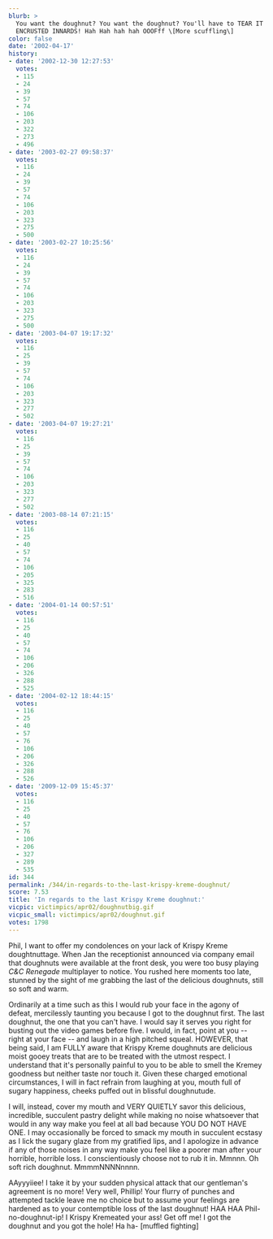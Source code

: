 ```yaml
---
blurb: >
  You want the doughnut? You want the doughnut? You'll have to TEAR IT OUT OF MY DOUGHNUT
  ENCRUSTED INNARDS! Hah Hah hah hah OOOFff \[More scuffling\]
color: false
date: '2002-04-17'
history:
- date: '2002-12-30 12:27:53'
  votes:
  - 115
  - 24
  - 39
  - 57
  - 74
  - 106
  - 203
  - 322
  - 273
  - 496
- date: '2003-02-27 09:58:37'
  votes:
  - 116
  - 24
  - 39
  - 57
  - 74
  - 106
  - 203
  - 323
  - 275
  - 500
- date: '2003-02-27 10:25:56'
  votes:
  - 116
  - 24
  - 39
  - 57
  - 74
  - 106
  - 203
  - 323
  - 275
  - 500
- date: '2003-04-07 19:17:32'
  votes:
  - 116
  - 25
  - 39
  - 57
  - 74
  - 106
  - 203
  - 323
  - 277
  - 502
- date: '2003-04-07 19:27:21'
  votes:
  - 116
  - 25
  - 39
  - 57
  - 74
  - 106
  - 203
  - 323
  - 277
  - 502
- date: '2003-08-14 07:21:15'
  votes:
  - 116
  - 25
  - 40
  - 57
  - 74
  - 106
  - 205
  - 325
  - 283
  - 516
- date: '2004-01-14 00:57:51'
  votes:
  - 116
  - 25
  - 40
  - 57
  - 74
  - 106
  - 206
  - 326
  - 288
  - 525
- date: '2004-02-12 18:44:15'
  votes:
  - 116
  - 25
  - 40
  - 57
  - 76
  - 106
  - 206
  - 326
  - 288
  - 526
- date: '2009-12-09 15:45:37'
  votes:
  - 116
  - 25
  - 40
  - 57
  - 76
  - 106
  - 206
  - 327
  - 289
  - 535
id: 344
permalink: /344/in-regards-to-the-last-krispy-kreme-doughnut/
score: 7.53
title: 'In regards to the last Krispy Kreme doughnut:'
vicpic: victimpics/apr02/doughnutbig.gif
vicpic_small: victimpics/apr02/doughnut.gif
votes: 1798
---
```


Phil, I want to offer my condolences on your lack of Krispy Kreme
doughtnuttage. When Jan the receptionist announced via company email
that doughnuts were available at the front desk, you were too busy
playing *C&C Renegade* multiplayer to notice. You rushed here moments
too late, stunned by the sight of me grabbing the last of the delicious
doughnuts, still so soft and warm.

Ordinarily at a time such as this I would rub your face in the agony of
defeat, mercilessly taunting you because I got to the doughnut first.
The last doughnut, the one that you can't have. I would say it serves
you right for busting out the video games before five. I would, in fact,
point at you -- right at your face -- and laugh in a high pitched
squeal. HOWEVER, that being said, I am FULLY aware that Krispy Kreme
doughnuts are delicious moist gooey treats that are to be treated with
the utmost respect. I understand that it's personally painful to you to
be able to smell the Kremey goodness but neither taste nor touch it.
Given these charged emotional circumstances, I will in fact refrain from
laughing at you, mouth full of sugary happiness, cheeks puffed out in
blissful doughnutude.

I will, instead, cover my mouth and VERY QUIETLY savor this delicious,
incredible, succulent pastry delight while making no noise whatsoever
that would in any way make you feel at all bad because YOU DO NOT HAVE
ONE. I may occasionally be forced to smack my mouth in succulent ecstasy
as I lick the sugary glaze from my gratified lips, and I apologize in
advance if any of those noises in any way make you feel like a poorer
man after your horrible, horrible loss. I conscientiously choose not to
rub it in. Mmnnn. Oh soft rich doughnut. MmmmNNNNnnnn.

AAyyyiiee! I take it by your sudden physical attack that our gentleman's
agreement is no more! Very well, Phillip! Your flurry of punches and
attempted tackle leave me no choice but to assume your feelings are
hardened as to your contemptible loss of the last doughnut! HAA HAA
Phil-no-doughnut-ip! I Krispy Kremeated your ass! Get off me! I got the
doughnut and you got the hole! Ha ha- \[muffled fighting\]